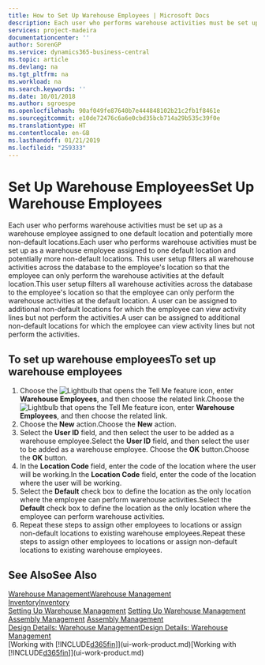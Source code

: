```yaml
---
title: How to Set Up Warehouse Employees | Microsoft Docs
description: Each user who performs warehouse activities must be set up as a warehouse employee assigned to one default location and potentially more non-default locations.
services: project-madeira
documentationcenter: ''
author: SorenGP
ms.service: dynamics365-business-central
ms.topic: article
ms.devlang: na
ms.tgt_pltfrm: na
ms.workload: na
ms.search.keywords: ''
ms.date: 10/01/2018
ms.author: sgroespe
ms.openlocfilehash: 90af049fe87640b7e444848102b21c2fb1f8461e
ms.sourcegitcommit: e10de72476c6a6e0cbd35bcb714a29b535c39f0e
ms.translationtype: HT
ms.contentlocale: en-GB
ms.lasthandoff: 01/21/2019
ms.locfileid: "259333"
---
```

# <a name="set-up-warehouse-employees"></a><span data-ttu-id="986cb-103">Set Up Warehouse Employees</span><span class="sxs-lookup"><span data-stu-id="986cb-103">Set Up Warehouse Employees</span></span>
<span data-ttu-id="986cb-104">Each user who performs warehouse activities must be set up as a warehouse employee assigned to one default location and potentially more non-default locations.</span><span class="sxs-lookup"><span data-stu-id="986cb-104">Each user who performs warehouse activities must be set up as a warehouse employee assigned to one default location and potentially more non-default locations.</span></span> <span data-ttu-id="986cb-105">This user setup filters all warehouse activities across the database to the employee's location so that the employee can only perform the warehouse activities at the default location.</span><span class="sxs-lookup"><span data-stu-id="986cb-105">This user setup filters all warehouse activities across the database to the employee's location so that the employee can only perform the warehouse activities at the default location.</span></span> <span data-ttu-id="986cb-106">A user can be assigned to additional non-default locations for which the employee can view activity lines but not perform the activities.</span><span class="sxs-lookup"><span data-stu-id="986cb-106">A user can be assigned to additional non-default locations for which the employee can view activity lines but not perform the activities.</span></span>

## <a name="to-set-up-warehouse-employees"></a><span data-ttu-id="986cb-107">To set up warehouse employees</span><span class="sxs-lookup"><span data-stu-id="986cb-107">To set up warehouse employees</span></span>  
1.  <span data-ttu-id="986cb-108">Choose the ![Lightbulb that opens the Tell Me feature](media/ui-search/search_small.png "Tell me what you want to do") icon, enter **Warehouse Employees**, and then choose the related link.</span><span class="sxs-lookup"><span data-stu-id="986cb-108">Choose the ![Lightbulb that opens the Tell Me feature](media/ui-search/search_small.png "Tell me what you want to do") icon, enter **Warehouse Employees**, and then choose the related link.</span></span>  
2. <span data-ttu-id="986cb-109">Choose the **New** action.</span><span class="sxs-lookup"><span data-stu-id="986cb-109">Choose the **New** action.</span></span>  
3. <span data-ttu-id="986cb-110">Select the **User ID** field, and then select the user to be added as a warehouse employee.</span><span class="sxs-lookup"><span data-stu-id="986cb-110">Select the **User ID** field, and then select the user to be added as a warehouse employee.</span></span> <span data-ttu-id="986cb-111">Choose the **OK** button.</span><span class="sxs-lookup"><span data-stu-id="986cb-111">Choose the **OK** button.</span></span>  
6.  <span data-ttu-id="986cb-112">In the **Location Code** field, enter the code of the location where the user will be working.</span><span class="sxs-lookup"><span data-stu-id="986cb-112">In the **Location Code** field, enter the code of the location where the user will be working.</span></span>  
7.  <span data-ttu-id="986cb-113">Select the **Default** check box to define the location as the only location where the employee can perform warehouse activities.</span><span class="sxs-lookup"><span data-stu-id="986cb-113">Select the **Default** check box to define the location as the only location where the employee can perform warehouse activities.</span></span>  
8.  <span data-ttu-id="986cb-114">Repeat these steps to assign other employees to locations or assign non-default locations to existing warehouse employees.</span><span class="sxs-lookup"><span data-stu-id="986cb-114">Repeat these steps to assign other employees to locations or assign non-default locations to existing warehouse employees.</span></span>  

## <a name="see-also"></a><span data-ttu-id="986cb-115">See Also</span><span class="sxs-lookup"><span data-stu-id="986cb-115">See Also</span></span>  
[<span data-ttu-id="986cb-116">Warehouse Management</span><span class="sxs-lookup"><span data-stu-id="986cb-116">Warehouse Management</span></span>](warehouse-manage-warehouse.md)  
[<span data-ttu-id="986cb-117">Inventory</span><span class="sxs-lookup"><span data-stu-id="986cb-117">Inventory</span></span>](inventory-manage-inventory.md)  
<span data-ttu-id="986cb-118">[Setting Up Warehouse Management](warehouse-setup-warehouse.md)   </span><span class="sxs-lookup"><span data-stu-id="986cb-118">[Setting Up Warehouse Management](warehouse-setup-warehouse.md)   </span></span>  
<span data-ttu-id="986cb-119">[Assembly Management](assembly-assemble-items.md)  </span><span class="sxs-lookup"><span data-stu-id="986cb-119">[Assembly Management](assembly-assemble-items.md)  </span></span>  
[<span data-ttu-id="986cb-120">Design Details: Warehouse Management</span><span class="sxs-lookup"><span data-stu-id="986cb-120">Design Details: Warehouse Management</span></span>](design-details-warehouse-management.md)  
<span data-ttu-id="986cb-121">[Working with [!INCLUDE[d365fin](includes/d365fin_md.md)]](ui-work-product.md)</span><span class="sxs-lookup"><span data-stu-id="986cb-121">[Working with [!INCLUDE[d365fin](includes/d365fin_md.md)]](ui-work-product.md)</span></span>  
